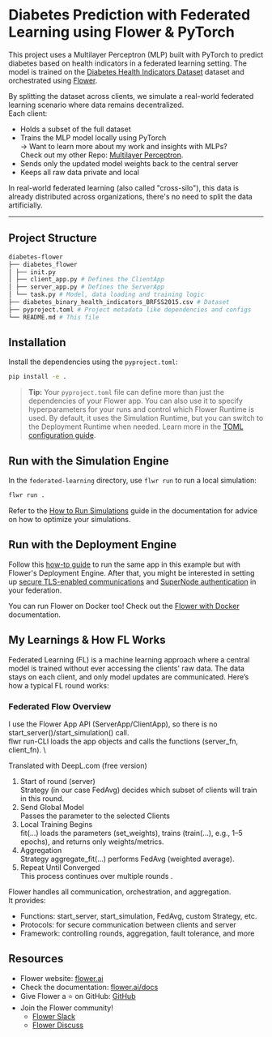 # Diabetes Prediction with Federated Learning using Flower & PyTorch
This project uses a Multilayer Perceptron (MLP) built with PyTorch to predict diabetes based on health indicators in a federated learning setting. 
The model is trained on the [Diabetes Health Indicators Dataset](https://www.kaggle.com/datasets/alexteboul/diabetes-health-indicators-dataset) dataset and orchestrated using [Flower](https://flower.ai/).

By splitting the dataset across clients, we simulate a real-world federated learning scenario where data remains decentralized.\
Each client:
- Holds a subset of the full dataset
- Trains the MLP model locally using PyTorch \
  -> Want to learn more about my work and insights with MLPs? \
  Check out my other Repo:  [Multilayer Perceptron](https://github.com/ginasixt/Multilayer-Perceptron.git).
- Sends only the updated model weights back to the central server
- Keeps all raw data private and local

In real-world federated learning (also called "cross-silo"), this data is already distributed across organizations, there's no need to split the data artificially.

---

## Project Structure

```bash
diabetes-flower
├── diabetes_flower
│ ├── init.py
│ ├── client_app.py # Defines the ClientApp
│ ├── server_app.py # Defines the ServerApp
│ └── task.py # Model, data loading and training logic
├── diabetes_binary_health_indicators_BRFSS2015.csv # Dataset
├── pyproject.toml # Project metadata like dependencies and configs
└── README.md # This file
```

## Installation

Install the dependencies using the `pyproject.toml`:

```bash
pip install -e .
```
> **Tip:** Your `pyproject.toml` file can define more than just the dependencies of your Flower app. You can also use it to specify hyperparameters for your runs and control which Flower Runtime is used. By default, it uses the Simulation Runtime, but you can switch to the Deployment Runtime when needed.
> Learn more in the [TOML configuration guide](https://flower.ai/docs/framework/how-to-configure-pyproject-toml.html).

## Run with the Simulation Engine

In the `federated-learning` directory, use `flwr run` to run a local simulation:

```bash
flwr run .
```

Refer to the [How to Run Simulations](https://flower.ai/docs/framework/how-to-run-simulations.html) guide in the documentation for advice on how to optimize your simulations.

## Run with the Deployment Engine

Follow this [how-to guide](https://flower.ai/docs/framework/how-to-run-flower-with-deployment-engine.html) to run the same app in this example but with Flower's Deployment Engine. After that, you might be interested in setting up [secure TLS-enabled communications](https://flower.ai/docs/framework/how-to-enable-tls-connections.html) and [SuperNode authentication](https://flower.ai/docs/framework/how-to-authenticate-supernodes.html) in your federation.

You can run Flower on Docker too! Check out the [Flower with Docker](https://flower.ai/docs/framework/docker/index.html) documentation.

## My Learnings & How FL Works
Federated Learning (FL) is a machine learning approach where a central model is trained without ever accessing the clients' raw data. The data stays on each client, and only model updates are communicated.
Here’s how a typical FL round works:

### Federated Flow Overview
I use the Flower App API (ServerApp/ClientApp), so there is no start_server()/start_simulation() call. \
flwr run-CLI loads the app objects and calls the functions (server_fn, client_fn). \

Translated with DeepL.com (free version)

1) Start of round (server) \
Strategy (in our case FedAvg) decides which subset of clients will train in this round.
3) Send Global Model \
Passes the parameter to the selected Clients
4) Local Training Begins \
fit(...) loads the parameters (set_weights), trains (train(...), e.g., 1–5 epochs), and returns only weights/metrics.
5) Aggregation \
Strategy aggregate_fit(...) performs FedAvg (weighted average).
6) Repeat Until Converged \
This process continues over multiple rounds .

Flower handles all communication, orchestration, and aggregation. \
It provides:
- Functions: start_server, start_simulation, FedAvg, custom Strategy, etc.
- Protocols: for secure communication between clients and server
- Framework: controlling rounds, aggregation, fault tolerance, and more

## Resources

- Flower website: [flower.ai](https://flower.ai/)
- Check the documentation: [flower.ai/docs](https://flower.ai/docs/)
- Give Flower a ⭐️ on GitHub: [GitHub](https://github.com/adap/flower)
- Join the Flower community!
  - [Flower Slack](https://flower.ai/join-slack/)
  - [Flower Discuss](https://discuss.flower.ai/)

